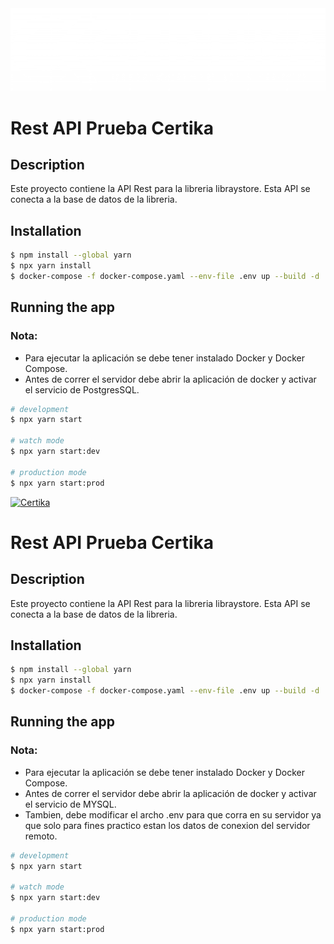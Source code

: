 <div style="display: flex; justify-content: space-between; align-items: center" >
    <a href="https://nestjs.com/" target="blank">
        <img src="public/img_certika.png" alt="CVCAR">
    </a>

</div>

# Rest API Prueba Certika
## Description

Este proyecto contiene la API Rest para la libreria libraystore. Esta API se conecta a la base de datos de la libreria.
## Installation

```bash
$ npm install --global yarn
$ npx yarn install
$ docker-compose -f docker-compose.yaml --env-file .env up --build -d
```


## Running the app
### Nota:
* Para ejecutar la aplicación se debe tener instalado Docker y Docker Compose.
* Antes de correr el servidor debe abrir la aplicación de docker y activar el servicio de PostgresSQL.
```bash
# development
$ npx yarn start

# watch mode
$ npx yarn start:dev

# production mode
$ npx yarn start:prod
```

<div style="display: flex; justify-content: space-between; align-items: center" >
    <a href="https://nestjs.com/" target="blank">
        <img src="https://certika.co/wp-content/uploads/2022/02/blindamos-tu-certificado-diploma-o-insignia-digital-con-la-tecnologia-blockchain-1.png" alt="Certika">
    </a>

</div>

# Rest API Prueba Certika
## Description

Este proyecto contiene la API Rest para la libreria libraystore. Esta API se conecta a la base de datos de la libreria.
## Installation

```bash
$ npm install --global yarn
$ npx yarn install
$ docker-compose -f docker-compose.yaml --env-file .env up --build -d
```


## Running the app
### Nota:
* Para ejecutar la aplicación se debe tener instalado Docker y Docker Compose.
* Antes de correr el servidor debe abrir la aplicación de docker y activar el servicio de MYSQL.
* Tambien, debe modificar el archo .env para que corra en su servidor ya que solo para fines practico estan los datos de conexion del servidor remoto.
```bash
# development
$ npx yarn start

# watch mode
$ npx yarn start:dev

# production mode
$ npx yarn start:prod
```
